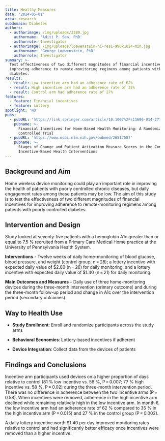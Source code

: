 ```yaml
---
title: Healthy Measures
date: '2014-05-01'
area: research
subdomain: Diabetes
authors:
  - authorimage: /img/uploads/3389.jpg
    authorname: 'Aditi P. Sen, PhD'
    authorrole: Investigator
  - authorimage: /img/uploads/loewenstein-hi-res1-996x1024-min.jpg
    authorname: 'George Loewenstein, PhD'
    authorrole: Investigator
summary: >-
  Test effectiveness of two different magnitudes of financial incentives for
  improving adherence to remote-monitoring regimens among patients with
  diabetes.
results:
  - result: Low incentive arm had an adherence rate of 62%
  - result: High incentive arm had an adherence rate of 35%
  - result: Control arm had adherence rate of 27%
features:
  - feature: Financial incentives
  - feature: Lottery
spotlight: 'NO'
pubs:
  - pubURL: 'https://link.springer.com/article/10.1007%2Fs11606-014-2778-0'
    pubname: >-
      Financial Incentives for Home-Based Health Monitoring: A Randomized
      Controlled Trial
  - pubURL: 'https://www.ncbi.nlm.nih.gov/pubmed/26517587'
    pubname: >-
      Stages of Change and Patient Activation Measure Scores in the Context of
      Incentive-Based Health Interventions
---
```

## Background and Aim

Home wireless device monitoring could play an important role in improving the health of patients with poorly controlled chronic diseases, but daily engagement rates among these patients may be low. The aim of this study is to test the effectiveness of two different magnitudes of financial incentives for improving adherence to remote-monitoring regimens among patients with poorly controlled diabetes.

## Intervention and Design

Study looked at seventy-five patients with a hemoglobin A1c greater than or equal to 7.5 % recruited from a Primary Care Medical Home practice at the University of Pennsylvania Health System.

**Interventions** - Twelve weeks of daily home-monitoring of blood glucose, blood pressure, and weight (control group; n = 28); a lottery incentive with expected daily value of $2.80 (n = 26) for daily monitoring; and a lottery incentive with expected daily value of $1.40 (n = 21) for daily monitoring. 

**Main Outcomes and Measures** - Daily use of three home-monitoring devices during the three-month intervention (primary outcome) and during the three-month follow-up period and change in A1c over the intervention period (secondary outcomes).

## Way to Health Use

- **Study Enrollment**: Enroll and randomize participants across the study arms

- **Behavioral Economics**: Lottery-based incentives if adherent

- **Device Integration**: Collect data from the devices of patients

## Findings and Conclusions

Incentive arm participants used devices on a higher proportion of days relative to control (81 % low incentive vs. 58 %, P = 0.007; 77 % high incentive vs. 58 %, P = 0.02) during the three-month intervention period. There was no difference in adherence between the two incentive arms (P = 0.58). When incentives were removed, adherence in the high incentive arm declined while remaining relatively high in the low incentive arm. In month 6, the low incentive arm had an adherence rate of 62 % compared to 35 % in the high incentive arm (P = 0.015) and 27 % in the control group (P = 0.002).

A daily lottery incentive worth $1.40 per day improved monitoring rates relative to control and had significantly better efficacy once incentives were removed than a higher incentive.
